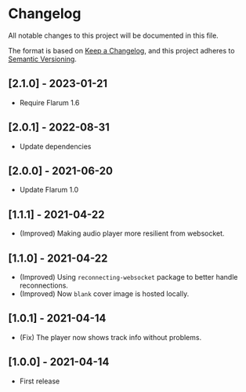 # Changelog

All notable changes to this project will be documented in this file.

The format is based on [Keep a Changelog](https://keepachangelog.com/en/1.0.0/),
and this project adheres to [Semantic Versioning](https://semver.org/spec/v2.0.0.html).

## [2.1.0] - 2023-01-21

- Require Flarum 1.6

## [2.0.1] - 2022-08-31

- Update dependencies

## [2.0.0] - 2021-06-20

- Update Flarum 1.0

## [1.1.1] - 2021-04-22

- (Improved) Making audio player more resilient from websocket.

## [1.1.0] - 2021-04-22

- (Improved) Using `reconnecting-websocket` package to better handle reconnections.
- (Improved) Now `blank` cover image is hosted locally.

## [1.0.1] - 2021-04-14

- (Fix) The player now shows track info without problems.

## [1.0.0] - 2021-04-14

- First release
